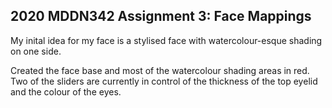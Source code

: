 ## 2020 MDDN342 Assignment 3: Face Mappings

My inital idea for my face is a stylised face with watercolour-esque shading on one side.

Created the face base and most of the watercolour shading areas in red.
Two of the sliders are currently in control of the thickness of the top eyelid and the colour of the eyes.
